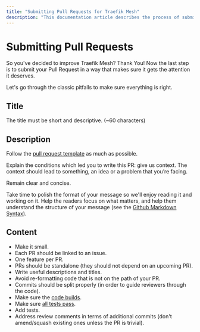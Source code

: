 ```yaml
---
title: "Submitting Pull Requests for Traefik Mesh"
description: "This documentation article describes the process of submitting a pull request for Traefik Mesh."
---
```


# Submitting Pull Requests

So you've decided to improve Traefik Mesh? Thank You! Now the last step is to submit your Pull Request in a way that makes sure 
it gets the attention it deserves.

Let's go through the classic pitfalls to make sure everything is right. 

## Title

The title must be short and descriptive. (~60 characters)

## Description

Follow the [pull request template](https://github.com/traefik/mesh/blob/master/.github/PULL_REQUEST_TEMPLATE.md) 
as much as possible.

Explain the conditions which led you to write this PR: give us context. The context should lead to something, an idea or 
a problem that you’re facing.

Remain clear and concise.

Take time to polish the format of your message so we'll enjoy reading it and working on it. Help the readers focus on 
what matters, and help them understand the structure of your message (see the [Github Markdown Syntax](https://help.github.com/articles/github-flavored-markdown)).

## Content

- Make it small.
- Each PR should be linked to an issue.
- One feature per PR.
- PRs should be standalone (they should not depend on an upcoming PR).
- Write useful descriptions and titles.
- Avoid re-formatting code that is not on the path of your PR.
- Commits should be split properly (in order to guide reviewers through the code).
- Make sure the [code builds](building-testing.md).
- Make sure [all tests pass](building-testing.md).
- Add tests.
- Address review comments in terms of additional commits (don't amend/squash existing ones unless the PR is trivial).
